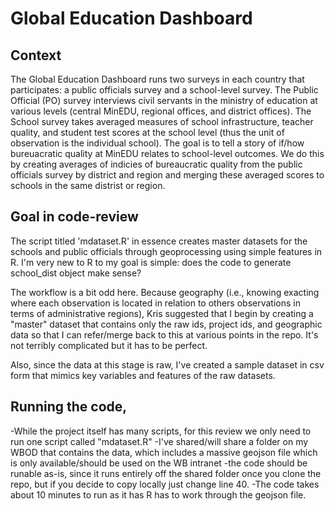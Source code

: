 # Global Education Dashboard

## Context
The Global Education Dashboard runs two surveys in each country that participates: a public officials survey and a school-level survey. The Public Official (PO) survey interviews civil servants in the ministry of education at various levels (central MinEDU, regional offices, and district offices). The School survey takes averaged measures of school infrastructure, teacher quality, and student test scores at the school level (thus the unit of observation is the individual school). The goal is to tell a story of if/how bureuacratic quality at MinEDU relates to school-level outcomes. We do this by creating averages of indicies of bureaucratic quality from the public officials survey by district and region and merging these averaged scores to schools in the same distrist or region.

## Goal in code-review
The script titled 'mdataset.R' in essence creates master datasets for the schools and public officials through geoprocessing using simple features in R. I'm very new to R to my goal is simple: does the code to generate school_dist object make sense?

The workflow is a bit odd here. Because geography (i.e., knowing exacting where each observation is located in relation to others observations in terms of administrative regions), Kris suggested that I begin by creating a "master" dataset that contains only the raw ids, project ids, and geographic data so that I can refer/merge back to this at various points in the repo. It's not terribly complicated but it has to be perfect.

 Also, since the data at this stage is raw, I've created a sample dataset in csv form that mimics key variables and features of the raw datasets.



 ## Running the code,
-While the project itself has many scripts, for this review we only need to run one script called "mdataset.R"
-I've shared/will share a folder on my WBOD that contains the data, which includes a massive geojson file which is only available/should be used on the WB intranet
-the code should be runable as-is, since it runs entirely off the shared folder once you clone the repo, but if you decide to copy locally just change line 40.
-The code takes about 10 minutes to run as it has R has to work through the geojson file.
